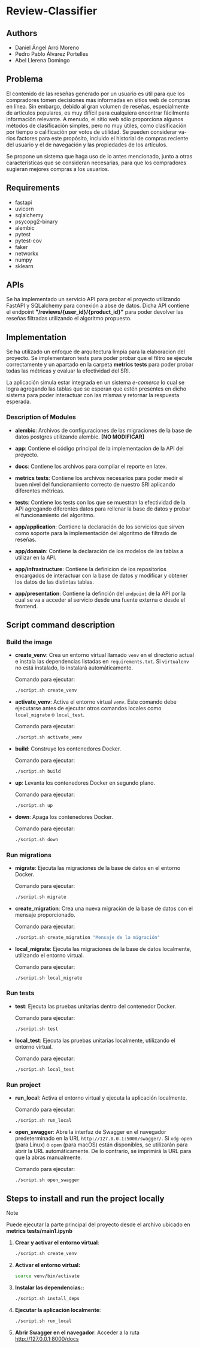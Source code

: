 # Review-Classifier

## Authors

- Daniel Ángel Arró Moreno
- Pedro Pablo Álvarez Portelles
- Abel Llerena Domingo


## Problema

El contenido de las reseñas generado por un usuario es útil para que los compradores tomen decisiones
más informadas en sitios web de compras en lı́nea. Sin embargo, debido al gran volumen de reseñas,
especialmente de artı́culos populares, es muy difı́cil para cualquiera encontrar fácilmente información
relevante. A menudo, el sitio web sólo proporciona algunos métodos de clasificación simples, pero no
muy útiles, como clasificación por tiempo o calificación por votos de utilidad. Se pueden considerar va-
rios factores para este propósito, incluido el historial de compras reciente del usuario y el de navegación
y las propiedades de los artı́culos.

Se propone un sistema que haga uso de lo antes mencionado, junto a otras caracterı́sticas que se consideran
necesarias, para que los compradores sugieran mejores compras a los usuarios.


## Requirements

- fastapi
- uvicorn
- sqlalchemy
- psycopg2-binary
- alembic
- pytest
- pytest-cov
- faker
- networkx
- numpy
- sklearn

## APIs

Se ha implementado un servicio API para probar el proyecto utilizando FastAPI y SQLalchemy para conexión a abse de datos. Dicha API contiene el endpoint __"/reviews/{user_id}/{product_id}"__ para poder devolver las reseñas filtradas utilizando el algoritmo propuesto.

## Implementation

Se ha utilizado un enfoque de arquitectura limpia para la elaboracion del proyecto. Se implementaron tests para poder probar que el filtro se ejecute correctamente y un apartado en la carpeta **metrics tests** para poder probar todas las métricas y evaluar la efectividad del SRI.

La aplicación simula estar integrada en un sistema _e-comerce_ lo cual se logra agregando las tablas que se esperan que estén presentes en dicho sistema para poder interactuar con las mismas y retornar la respuesta esperada.

### Description of Modules

- **alembic**: Archivos de configuraciones de las migraciones de la base de datos postgres utilizando alembic. **[NO MODIFICAR]**

- **app**: Contiene el código principal de la implementacion de la API del proyecto.

- **docs**: Contiene los archivos para compilar el reporte en latex.

- **metrics tests**: Contiene los archivos necesarios para poder medir el buen nivel del funcionamiento correcto de nuestro SRI aplicando diferentes métricas.

- **tests**: Contiene los tests con los que se muestran la efectividad de la API agregando diferentes datos para rellenar la base de datos y probar el funcionamiento del algoritmo.

- **app/application**: Contiene la declaración de los servicios que sirven como soporte para la implementación del algoritmo de filtrado de reseñas.

- **app/domain**: Contiene la declaración de los modelos de las tablas a utilizar en la API.

- **app/infrastructure**: Contiene la definicion de los repositorios encargados de interactuar con la base de datos y modificar y obtener los datos de las distintas tablas.

- **app/presentation**: Contiene la definción del `endpoint` de la API por la cual se va a acceder al servicio desde una fuente externa o desde el frontend.

## Script command description

### Build the image

- **create_venv**: Crea un entorno virtual llamado `venv` en el directorio actual e instala las dependencias listadas en `requirements.txt`. Si `virtualenv` no está instalado, lo instalará automáticamente.
  
  Comando para ejecutar:
  ```bash
  ./script.sh create_venv
  ```

- **activate_venv**: Activa el entorno virtual `venv`. Este comando debe ejecutarse antes de ejecutar otros comandos locales como `local_migrate` o `local_test`.

  Comando para ejecutar:
  ```bash
  ./script.sh activate_venv
  ```

- **build**: Construye los contenedores Docker.

  Comando para ejecutar:
  ```bash
  ./script.sh build
  ```

- **up**: Levanta los contenedores Docker en segundo plano.

  Comando para ejecutar:
  ```bash
  ./script.sh up
  ```

- **down**: Apaga los contenedores Docker.

  Comando para ejecutar:
  ```bash
  ./script.sh down
  ```

### Run migrations

- **migrate**: Ejecuta las migraciones de la base de datos en el entorno Docker.

  Comando para ejecutar:
  ```bash
  ./script.sh migrate
  ```

- **create_migration**: Crea una nueva migración de la base de datos con el mensaje proporcionado.

  Comando para ejecutar:
  ```bash
  ./script.sh create_migration "Mensaje de la migración"
  ```

- **local_migrate**: Ejecuta las migraciones de la base de datos localmente, utilizando el entorno virtual.

  Comando para ejecutar:
  ```bash
  ./script.sh local_migrate
  ```

### Run tests

- **test**: Ejecuta las pruebas unitarias dentro del contenedor Docker.

  Comando para ejecutar:
  ```bash
  ./script.sh test
  ```

- **local_test**: Ejecuta las pruebas unitarias localmente, utilizando el entorno virtual.

  Comando para ejecutar:
  ```bash
  ./script.sh local_test
  ```

### Run project

- **run_local**: Activa el entorno virtual y ejecuta la aplicación localmente. 

  Comando para ejecutar:
  ```bash
  ./script.sh run_local
  ```

- **open_swagger**: Abre la interfaz de Swagger en el navegador predeterminado en la URL `http://127.0.0.1:5000/swagger/`. Si `xdg-open` (para Linux) o `open` (para macOS) están disponibles, se utilizarán para abrir la URL automáticamente. De lo contrario, se imprimirá la URL para que la abras manualmente.

  Comando para ejecutar:
  ```bash
  ./script.sh open_swagger
  ```

## Steps to install and run the project locally

> [!NOTE]
> Puede ejecutar la parte principal del proyecto desde el archivo ubicado en **metrics tests/main1.ipynb**

1. **Crear y activar el entorno virtual**:
   ```bash
   ./script.sh create_venv
   ```

2. **Activar el entorno virtual:**
    ```bash
   source venv/bin/activate
   ```

3. **Instalar las dependencias::**
    ```bash
   ./script.sh install_deps
   ```

4. **Ejecutar la aplicación localmente**:
   ```bash
   ./script.sh run_local
   ```

5. **Abrir Swagger en el navegador**:
   Acceder a la ruta http://127.0.0.1:8000/docs
